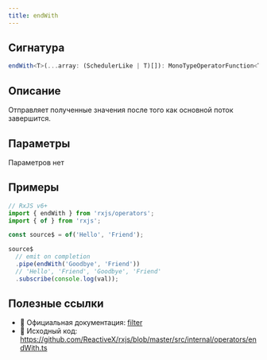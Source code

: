 ```yaml
---
title: endWith
---
```


## Сигнатура

```typescript
endWith<T>(...array: (SchedulerLike | T)[]): MonoTypeOperatorFunction<T>
```

## Описание

Отправляет полученные значения после того как основной поток завершится.

## Параметры

Параметров нет

## Примеры

```typescript
// RxJS v6+
import { endWith } from 'rxjs/operators';
import { of } from 'rxjs';

const source$ = of('Hello', 'Friend');

source$
  // emit on completion
  .pipe(endWith('Goodbye', 'Friend'))
  // 'Hello', 'Friend', 'Goodbye', 'Friend'
  .subscribe(console.log(val));
```

## Полезные ссылки

- 📰 Официальная документация: [filter](https://rxjs.dev/api/operators/endWith)
- 📁 Исходный код: https://github.com/ReactiveX/rxjs/blob/master/src/internal/operators/endWith.ts

